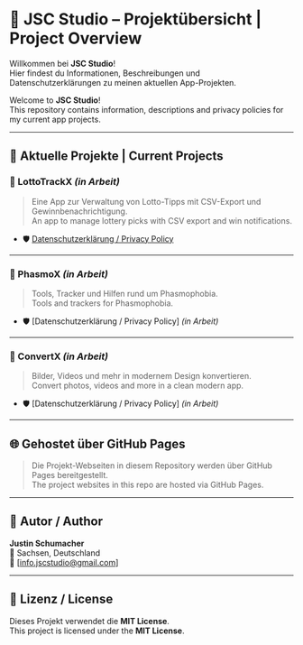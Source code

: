 # 🎯 JSC Studio – Projektübersicht | Project Overview

Willkommen bei **JSC Studio**!  
Hier findest du Informationen, Beschreibungen und Datenschutzerklärungen zu meinen aktuellen App-Projekten.

Welcome to **JSC Studio**!  
This repository contains information, descriptions and privacy policies for my current app projects.

---

## 📱 Aktuelle Projekte | Current Projects

### 🎲 LottoTrackX *(in Arbeit)*
> Eine App zur Verwaltung von Lotto-Tipps mit CSV-Export und Gewinnbenachrichtigung.  
> An app to manage lottery picks with CSV export and win notifications.

- 🛡️ [Datenschutzerklärung / Privacy Policy](https://jsc-studio.github.io/jsc-projects/lottotrackx.html#datenschutz)

---

### 👻 PhasmoX *(in Arbeit)*
> Tools, Tracker und Hilfen rund um Phasmophobia.  
> Tools and trackers for Phasmophobia.

- 🛡️ [Datenschutzerklärung / Privacy Policy] *(in Arbeit)*

---

### 🔄 ConvertX *(in Arbeit)*
> Bilder, Videos und mehr in modernem Design konvertieren.  
> Convert photos, videos and more in a clean modern app.

- 🛡️ [Datenschutzerklärung / Privacy Policy] *(in Arbeit)*

---

## 🌐 Gehostet über GitHub Pages
> Die Projekt-Webseiten in diesem Repository werden über GitHub Pages bereitgestellt.  
> The project websites in this repo are hosted via GitHub Pages.

---

## 👤 Autor / Author

**Justin Schumacher**  
📍 Sachsen, Deutschland  
📧 [info.jscstudio@gmail.com]

---

## 📜 Lizenz / License

Dieses Projekt verwendet die **MIT License**.  
This project is licensed under the **MIT License**.
